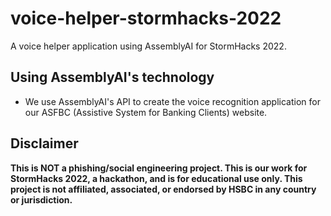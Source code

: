 # voice-helper-stormhacks-2022
A voice helper application using AssemblyAI for StormHacks 2022.

## Using AssemblyAI's technology
- We use AssemblyAI's API to create the voice recognition application for our ASFBC (Assistive System for Banking Clients) website.

## Disclaimer
**This is NOT a phishing/social engineering project. This is our work for StormHacks 2022, a hackathon, and is for educational use only.
This project is not affiliated, associated, or endorsed by HSBC in any country or jurisdiction.**
